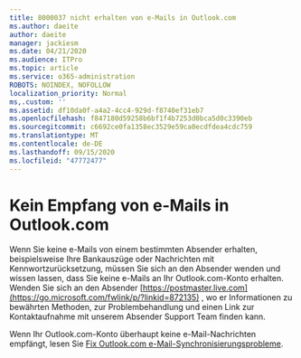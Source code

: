 ```yaml
---
title: 8000037 nicht erhalten von e-Mails in Outlook.com
ms.author: daeite
author: daeite
manager: jackiesm
ms.date: 04/21/2020
ms.audience: ITPro
ms.topic: article
ms.service: o365-administration
ROBOTS: NOINDEX, NOFOLLOW
localization_priority: Normal
ms,.custom: ''
ms.assetid: df10da0f-a4a2-4cc4-929d-f8740ef31eb7
ms.openlocfilehash: f847180d59258b6bf1f4b7253d0bca5d0c3390eb
ms.sourcegitcommit: c6692ce0fa1358ec3529e59ca0ecdfdea4cdc759
ms.translationtype: MT
ms.contentlocale: de-DE
ms.lasthandoff: 09/15/2020
ms.locfileid: "47772477"
---
```

# <a name="not-receiving-mail-in-outlookcom"></a>Kein Empfang von e-Mails in Outlook.com

Wenn Sie keine e-Mails von einem bestimmten Absender erhalten, beispielsweise Ihre Bankauszüge oder Nachrichten mit Kennwortzurücksetzung, müssen Sie sich an den Absender wenden und wissen lassen, dass Sie keine e-Mails an Ihr Outlook.com-Konto erhalten. Wenden Sie sich an den Absender [https://postmaster.live.com](https://go.microsoft.com/fwlink/p/?linkid=872135) , wo er Informationen zu bewährten Methoden, zur Problembehandlung und einen Link zur Kontaktaufnahme mit unserem Absender Support Team finden kann.
  
Wenn Ihr Outlook.com-Konto überhaupt keine e-Mail-Nachrichten empfängt, lesen Sie [Fix Outlook.com e-Mail-Synchronisierungsprobleme](https://go.microsoft.com/fwlink/p/?linkid=874363).
  

